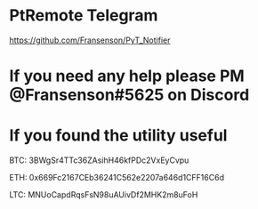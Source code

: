 # PtRemote Telegram
https://github.com/Fransenson/PyT_Notifier

# If you need any help please PM @Fransenson#5625 on Discord

# If you found the utility useful

BTC: 3BWgSr4TTc36ZAsihH46kfPDc2VxEyCvpu

ETH: 0x669Fc2167CEb36241C562e2207a646d1CFF16C6d

LTC: MNUoCapdRqsFsN98uAUivDf2MHK2m8uFoH
